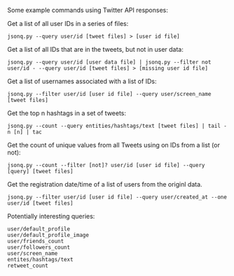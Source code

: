Some example commands using Twitter API responses:

Get a list of all user IDs in a series of files:

    jsonq.py --query user/id [tweet files] > [user id file]

Get a list of all IDs that are in the tweets, but not in user data:

    jsonq.py --query user/id [user data file] | jsonq.py --filter not user/id - --query user/id [tweet files] > [missing user id file]

Get a list of usernames associated with a list of IDs:

    jsonq.py --filter user/id [user id file] --query user/screen_name [tweet files]

Get the top n hashtags in a set of tweets:

    jsonq.py --count --query entities/hashtags/text [tweet files] | tail -n [n] | tac

Get the count of unique values from all Tweets using on IDs from a list (or not):

    jsonq.py --count --filter [not]? user/id [user id file] --query [query] [tweet files]

Get the registration date/time of a list of users from the originl data.

    jsonq.py --filter user/id [user id file] --query user/created_at --one user/id [tweet files]

Potentially interesting queries:

    user/default_profile
    user/default_profile_image
    user/friends_count
    user/followers_count
    user/screen_name
    entites/hashtags/text
    retweet_count
